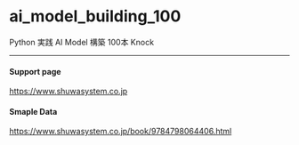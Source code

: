 # ai_model_building_100
Python 実践 AI Model 構築 100本 Knock

---

#### Support page
https://www.shuwasystem.co.jp

#### Smaple Data
https://www.shuwasystem.co.jp/book/9784798064406.html

